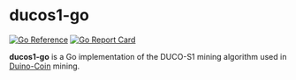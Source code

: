 # ducos1-go

[![Go Reference](https://pkg.go.dev/badge/github.com/MatusOllah/ducos1-go.svg)](https://pkg.go.dev/github.com/MatusOllah/ducos1-go) [![Go Report Card](https://goreportcard.com/badge/github.com/MatusOllah/ducos1-go)](https://goreportcard.com/report/github.com/MatusOllah/ducos1-go)

**ducos1-go** is a Go implementation of the DUCO-S1 mining algorithm used in [Duino-Coin](https://github.com/revoxhere/duino-coin) mining.
